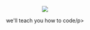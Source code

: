 <p align="center">
  <img src="https://github.com/user-attachments/assets/24fb5c2b-3d2d-429c-941f-1f8ed0a663cd">
</p>

<p align="center">we'll teach you how to code/p>

